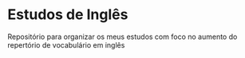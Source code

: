 # Estudos de Inglês
Repositório para organizar os meus estudos com foco no aumento do repertório de vocabulário em inglês

